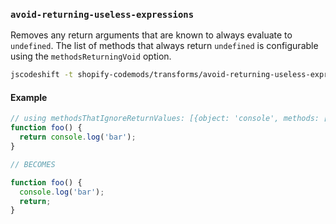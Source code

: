 ### `avoid-returning-useless-expressions`

Removes any return arguments that are known to always evaluate to `undefined`. The list of methods that always return `undefined` is configurable using the `methodsReturningVoid` option.

```sh
jscodeshift -t shopify-codemods/transforms/avoid-returning-useless-expressions <file>
```

#### Example

```js
// using methodsThatIgnoreReturnValues: [{object: 'console', methods: ['log']}]
function foo() {
  return console.log('bar');
}

// BECOMES

function foo() {
  console.log('bar');
  return;
}
```
